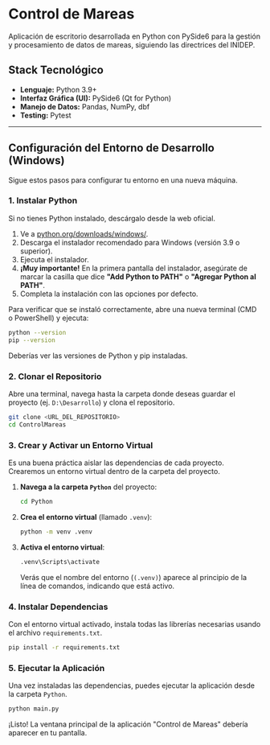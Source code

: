 # Control de Mareas

Aplicación de escritorio desarrollada en Python con PySide6 para la gestión y procesamiento de datos de mareas, siguiendo las directrices del INIDEP.

## Stack Tecnológico

*   **Lenguaje:** Python 3.9+
*   **Interfaz Gráfica (UI):** PySide6 (Qt for Python)
*   **Manejo de Datos:** Pandas, NumPy, dbf
*   **Testing:** Pytest

---

## Configuración del Entorno de Desarrollo (Windows)

Sigue estos pasos para configurar tu entorno en una nueva máquina.

### 1. Instalar Python

Si no tienes Python instalado, descárgalo desde la web oficial.

1.  Ve a [python.org/downloads/windows/](https://www.python.org/downloads/windows/).
2.  Descarga el instalador recomendado para Windows (versión 3.9 o superior).
3.  Ejecuta el instalador.
4.  **¡Muy importante!** En la primera pantalla del instalador, asegúrate de marcar la casilla que dice **"Add Python to PATH"** o **"Agregar Python al PATH"**.
5.  Completa la instalación con las opciones por defecto.

Para verificar que se instaló correctamente, abre una nueva terminal (CMD o PowerShell) y ejecuta:
```sh
python --version
pip --version
```
Deberías ver las versiones de Python y pip instaladas.

### 2. Clonar el Repositorio

Abre una terminal, navega hasta la carpeta donde deseas guardar el proyecto (ej. `D:\Desarrollo`) y clona el repositorio.

```sh
git clone <URL_DEL_REPOSITORIO>
cd ControlMareas
```

### 3. Crear y Activar un Entorno Virtual

Es una buena práctica aislar las dependencias de cada proyecto. Crearemos un entorno virtual dentro de la carpeta del proyecto.

1.  **Navega a la carpeta `Python`** del proyecto:
    ```sh
    cd Python
    ```

2.  **Crea el entorno virtual** (llamado `.venv`):
    ```sh
    python -m venv .venv
    ```

3.  **Activa el entorno virtual**:
    ```sh
    .venv\Scripts\activate
    ```
    Verás que el nombre del entorno (`(.venv)`) aparece al principio de la línea de comandos, indicando que está activo.

### 4. Instalar Dependencias

Con el entorno virtual activado, instala todas las librerías necesarias usando el archivo `requirements.txt`.

```sh
pip install -r requirements.txt
```

### 5. Ejecutar la Aplicación

Una vez instaladas las dependencias, puedes ejecutar la aplicación desde la carpeta `Python`.

```sh
python main.py
```

¡Listo! La ventana principal de la aplicación "Control de Mareas" debería aparecer en tu pantalla.

